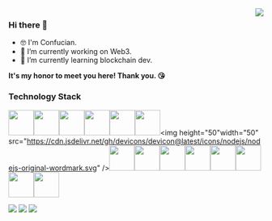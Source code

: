 <img align="right" src="https://github-readme-stats.vercel.app/api?username=Confucian-e&count_private=true&show_icons=true&theme=tokyonight" />

### Hi there 👋

<!--
**Confucian-e/Confucian-e** is a ✨ _special_ ✨ repository because its `README.md` (this file) appears on your GitHub profile.

Here are some ideas to get you started:

- 🔭 I’m currently working on ...
- 🌱 I’m currently learning ...
- 👯 I’m looking to collaborate on ...
- 🤔 I’m looking for help with ...
- 💬 Ask me about ...
- 📫 How to reach me: ...
- 😄 Pronouns: ...
- ⚡ Fun fact: ...
-->

- 🤓 I'm Confucian.
- 🔭 I’m currently working on Web3.
- 🌱 I’m currently learning blockchain dev.

**It's my honor to meet you here! Thank you. 😘**

### Technology Stack

<img height="50" width="50" src="https://cdn.jsdelivr.net/gh/devicons/devicon@latest/icons/typescript/typescript-original.svg" /><img height="50" width="50" src="https://cdn.jsdelivr.net/gh/devicons/devicon@latest/icons/solidity/solidity-original.svg" /><img height="50" width="50" src="https://cdn.jsdelivr.net/gh/devicons/devicon@latest/icons/rust/rust-original.svg" /><img height="50" width="50" src="https://cdn.jsdelivr.net/gh/devicons/devicon@latest/icons/bun/bun-original.svg" /><img height="50" width="50" src="https://cdn.jsdelivr.net/gh/devicons/devicon@latest/icons/ubuntu/ubuntu-original.svg" /><img height="50" width="50" src="https://cdn.jsdelivr.net/gh/devicons/devicon@latest/icons/nextjs/nextjs-original.svg" /><img height="50"width="50" src="https://cdn.jsdelivr.net/gh/devicons/devicon@latest/icons/nodejs/nodejs-original-wordmark.svg" /><img height="50" width="50" src="https://cdn.jsdelivr.net/gh/devicons/devicon@latest/icons/react/react-original.svg" /><img height="50" width="50" src="https://cdn.jsdelivr.net/gh/devicons/devicon@latest/icons/npm/npm-original-wordmark.svg" /><img height="50" width="50" src="https://cdn.jsdelivr.net/gh/devicons/devicon@latest/icons/pnpm/pnpm-original-wordmark.svg" /><img height="50" width="50" src="https://cdn.jsdelivr.net/gh/devicons/devicon@latest/icons/hardhat/hardhat-original.svg" /><img height="50" width="50" src="https://cdn.jsdelivr.net/gh/devicons/devicon@latest/icons/go/go-original.svg" /><img height="50" width="50" src="https://cdn.jsdelivr.net/gh/devicons/devicon@latest/icons/azuresqldatabase/azuresqldatabase-original.svg" /><img height="50" width="50" src="https://cdn.jsdelivr.net/gh/devicons/devicon@latest/icons/docker/docker-original.svg" /><img height="50" width="50" src="https://cdn.jsdelivr.net/gh/devicons/devicon@latest/icons/graphql/graphql-plain.svg" />

![](http://github-profile-summary-cards.vercel.app/api/cards/profile-details?username=Confucian-e&theme=material_palenight)
![](http://github-profile-summary-cards.vercel.app/api/cards/repos-per-language?username=Confucian-e&theme=material_palenight)
![](https://github-profile-summary-cards.vercel.app/api/cards/productive-time?username=Confucian-e&theme=material_palenight&utcOffset=8)
